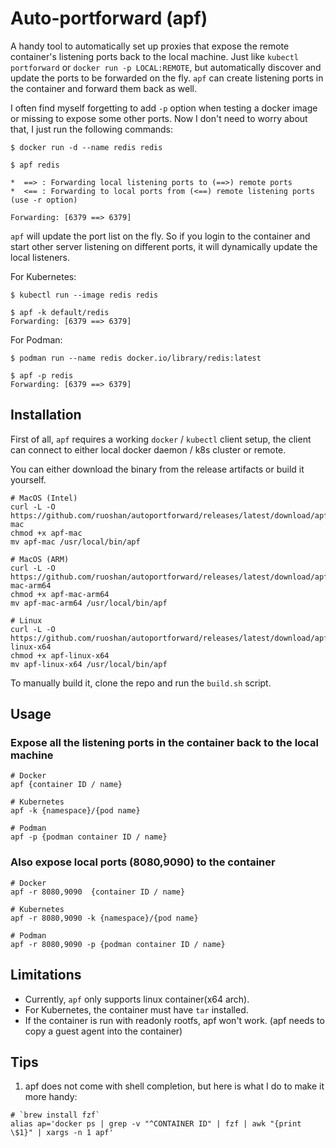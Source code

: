 # Auto-portforward (apf)

A handy tool to automatically set up proxies that expose the remote container's listening ports
back to the local machine. Just like `kubectl portforward` or `docker run -p LOCAL:REMOTE`, but
automatically discover and update the ports to be forwarded on the fly. `apf` can create listening
ports in the container and forward them back as well.

I often find myself forgetting to add `-p` option when testing a docker image or missing to
expose some other ports. Now I don't need to worry about that, I just run the following commands:

```
$ docker run -d --name redis redis

$ apf redis

*  ==> : Forwarding local listening ports to (==>) remote ports
*  <== : Forwarding to local ports from (<==) remote listening ports (use -r option)

Forwarding: [6379 ==> 6379]
```

`apf` will update the port list on the fly. So if you login to the container and start other
server listening on different ports, it will dynamically update the local listeners.

For Kubernetes:

```
$ kubectl run --image redis redis

$ apf -k default/redis
Forwarding: [6379 ==> 6379]
```

For Podman:

```
$ podman run --name redis docker.io/library/redis:latest

$ apf -p redis
Forwarding: [6379 ==> 6379]
```

## Installation

First of all, `apf` requires a working `docker` / `kubectl` client setup, the client can connect to either
local docker daemon / k8s cluster or remote.

You can either download the binary from the release artifacts or build it yourself.

```
# MacOS (Intel)
curl -L -O https://github.com/ruoshan/autoportforward/releases/latest/download/apf-mac
chmod +x apf-mac
mv apf-mac /usr/local/bin/apf

# MacOS (ARM)
curl -L -O https://github.com/ruoshan/autoportforward/releases/latest/download/apf-mac-arm64
chmod +x apf-mac-arm64
mv apf-mac-arm64 /usr/local/bin/apf

# Linux
curl -L -O https://github.com/ruoshan/autoportforward/releases/latest/download/apf-linux-x64
chmod +x apf-linux-x64
mv apf-linux-x64 /usr/local/bin/apf
```

To manually build it, clone the repo and run the `build.sh` script.

## Usage

### Expose all the listening ports in the container back to the local machine

```
# Docker
apf {container ID / name}

# Kubernetes
apf -k {namespace}/{pod name}

# Podman
apf -p {podman container ID / name}
```

### Also expose local ports (8080,9090) to the container

```
# Docker
apf -r 8080,9090  {container ID / name}

# Kubernetes
apf -r 8080,9090 -k {namespace}/{pod name}

# Podman
apf -r 8080,9090 -p {podman container ID / name}
```


## Limitations

- Currently, `apf` only supports linux container(x64 arch).
- For Kubernetes, the container must have `tar` installed.
- If the container is run with readonly rootfs, apf won't work. (apf needs to copy a guest agent into the container)

## Tips

1. apf does not come with shell completion, but here is what I do to make it more handy:

```
# `brew install fzf`
alias ap='docker ps | grep -v "^CONTAINER ID" | fzf | awk "{print \$1}" | xargs -n 1 apf'
```
